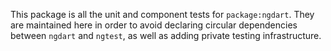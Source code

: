 This package is all the unit and component tests for `package:ngdart`. They
are maintained here in order to avoid declaring circular dependencies between
`ngdart` and `ngtest`, as well as adding private testing infrastructure.
